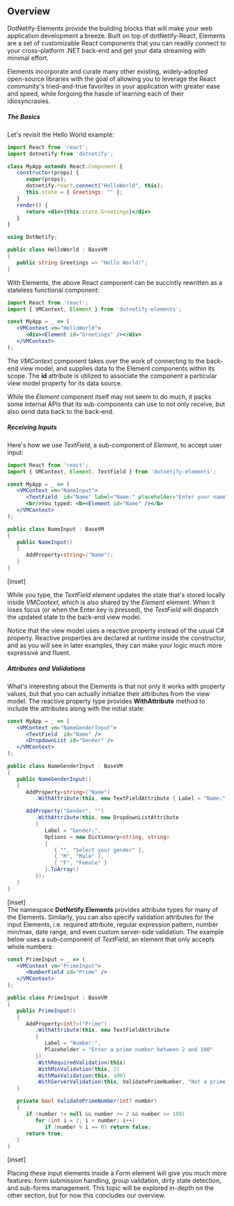 ﻿## Overview

DotNetify-Elements provide the building blocks that will make your web application development a breeze.  Built on top of dotNetify-React, Elements are a set of customizable React components that you can readily connect to your cross-platform .NET back-end and get your data streaming with minimal effort.

Elements incorporate and curate many other existing, widely-adopted open-source libraries with the goal of allowing you to leverage the React community's tried-and-true favorites in your application with greater ease and speed, while forgoing the hassle of learning each of their idiosyncrasies.  

##### The Basics

Let's revisit the Hello World example:

```jsx
import React from 'react';
import dotnetify from 'dotnetify';

class MyApp extends React.Component {
   constructor(props) {
      super(props);
      dotnetify.react.connect("HelloWorld", this);
      this.state = { Greetings: "" };
   }
   render() {
      return <div>{this.state.Greetings}</div>
   }
}
```
```cs
using DotNetify;

public class HelloWorld : BaseVM
{
   public string Greetings => "Hello World!";
}
```

With Elements, the above React component can be succintly rewritten as a stateless functional component:
```jsx
import React from 'react';
import { VMContext, Element } from 'dotnetify-elements';

const MyApp = _ => (
   <VMContext vm="HelloWorld">
      <div><Element id="Greetings" /></div>
   </VMContext>
);
```

The _VMContext_ component takes over the work of connecting to the back-end view model, and supplies data to the Element components within its scope.  The __id__ attribute is utilized to associate the component a particular view model property for its data source. 

While the _Element_ component itself may not seem to do much, it packs some internal APIs that its sub-components can use to not only receive, but also send data back to the back-end.

##### Receiving Inputs

Here's how we use _TextField_, a sub-component of _Element_, to accept user input:

```jsx
import React from 'react';
import { VMContext, Element, TextField } from 'dotnetify-elements';

const MyApp = _ => (
   <VMContext vm="NameInput">
      <TextField  id="Name" label="Name:" placeholder="Enter your name" />
      <br/>You typed: <b><Element id="Name" /></b>
   </VMContext>
);
```
```cs
public class NameInput : BaseVM
{
   public NameInput()
   {
      AddProperty<string>("Name");
   }
}
```
[inset]
<br/>

While you type, the _TextField_ element updates the state that's stored locally inside _VMContext_, which is also shared by the _Element_ element.  When it loses focus (or when the Enter key is pressed), the _TextField_ will dispatch the updated state to the back-end view model.

Notice that the view model uses a reactive property instead of the usual C# property.  Reactive properties are declared at runtime inside the constructor, and as you will see in later examples, they can make your logic much more expressive and fluent.

##### Attributes and Validations

What's interesting about the Elements is that not only it works with property values, but that you can actually initialize their attributes from the view model.  The reactive property type provides __WithAttribute__ method to include the attributes along with the initial state:

```jsx
const MyApp = _ => (
   <VMContext vm="NameGenderInput">
      <TextField  id="Name" />
      <DropdownList id="Gender" />
   </VMContext>
);
```
```cs
public class NameGenderInput : BaseVM
{
   public NameGenderInput()
   {
      AddProperty<string>("Name")
         .WithAttribute(this, new TextFieldAttribute { Label = "Name:", Placeholder = "Enter your name" });

      AddProperty("Gender", "")
         .WithAttribute(this, new DropdownListAttribute
         {
            Label = "Gender:",
            Options = new Dictionary<string, string>
            {
               { "", "Select your gender" },
               { "M", "Male" },
               { "F", "Female" }
            }.ToArray()
         });
   }
}
```
[inset]
<br/>
The namespace __DotNetify.Elements__ provides attribute types for many of the Elements.  Similarly, you can also specify validation attributes for the input Elements, i.e. required attribute, regular expression pattern, number min/max, date range, and even custom server-side validation.  The example below uses a sub-component of _TextField_, an element that only accepts whole numbers:
```jsx
const PrimeInput = _ => (
   <VMContext vm="PrimeInput">
      <NumberField id="Prime" />
   </VMContext>
);
```
```cs
public class PrimeInput : BaseVM
{
   public PrimeInput()
   {
      AddProperty<int?>("Prime")
         .WithAttribute(this, new TextFieldAttribute
         {
            Label = "Number:",
            Placeholder = "Enter a prime number between 2 and 100"
         })
         .WithRequiredValidation(this)
         .WithMinValidation(this, 2)
         .WithMaxValidation(this, 100)
         .WithServerValidation(this, ValidatePrimeNumber, "Not a prime number");
   }

   private bool ValidatePrimeNumber(int? number)
   {
      if (number != null && number >= 2 && number <= 100)
         for (int i = 2; i < number; i++)
            if (number % i == 0) return false;
      return true;
   }
}
```
[inset]
<br/>

Placing these input elements inside a _Form_ element will give you much more features: form submission handling, group validation, dirty state detection, and sub-forms management.  This topic will be explored in-depth on the other section, but for now this concludes our overview.
